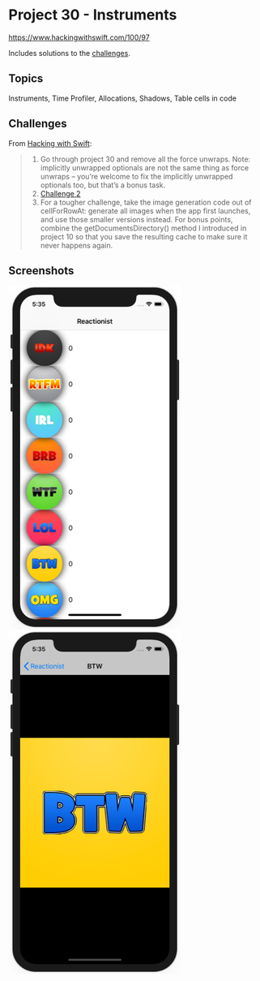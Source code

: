 # Project 30 - Instruments

https://www.hackingwithswift.com/100/97

Includes solutions to the [challenges](https://www.hackingwithswift.com/read/30/7/wrap-up).

## Topics

Instruments, Time Profiler, Allocations, Shadows, Table cells in code

## Challenges

From [Hacking with Swift](https://www.hackingwithswift.com/read/30/7/wrap-up):
>1. Go through project 30 and remove all the force unwraps. Note: implicitly unwrapped optionals are not the same thing as force unwraps – you’re welcome to fix the implicitly unwrapped optionals too, but that’s a bonus task.
>2. [Challenge 2](../60-Project30-Challenge2)
>3. For a tougher challenge, take the image generation code out of cellForRowAt: generate all images when the app first launches, and use those smaller versions instead. For bonus points, combine the getDocumentsDirectory() method I introduced in project 10 so that you save the resulting cache to make sure it never happens again.

## Screenshots

![screenshot1](screenshots/screen01.png)
![screenshot2](screenshots/screen02.png)
